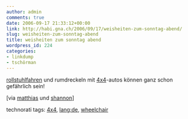 ```yaml
---
author: admin
comments: true
date: 2006-09-17 21:33:12+00:00
link: http://habi.gna.ch/2006/09/17/weisheiten-zum-sonntag-abend/
slug: weisheiten-zum-sonntag-abend
title: weisheiten zum sonntag abend
wordpress_id: 224
categories:
- linkdump
- tschörman
---
```



[rollstuhlfahren](http://www.devilducky.com/media/50728/) und rumdreckeln mit [4x4](http://www.youtube.com/watch?v=yLsWEn2wXjA)-autos können ganz schon gefährlich sein!



[via [matthias](http://gutfeldt.ch/matthias/blog/singleblog.php?entry=1157729161) und [shannon](http://www.zentastic.com/entries/200609171626.html)]





technorati tags: [4x4](http://www.technorati.com/tag/4x4), [lang:de](http://www.technorati.com/tag/lang:de), [wheelchair](http://www.technorati.com/tag/wheelchair)

